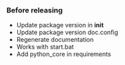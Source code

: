 ### Before releasing
- Update package version in __init__
- Update package version doc.config
- Regenerate documentation
- Works with start.bat
- Add python_core in requirements